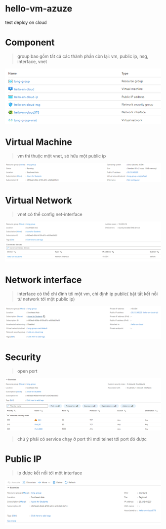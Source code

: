 # hello-vm-azuze
test deploy on cloud 

# Component

> group bao gồm tất cả các thành phần còn lại: vm, public ip, nsg, interface, vnet

![](/images-readme/thanhphan.png)

# Virtual Machine 

> vm thì thuộc một vnet, sỏ hữu một public ip 

![](/images-readme/vm.png)

# Virtual Network

> vnet có thể config net-interface

![](/images-readme/vnet.png)

# Network interface

> interface có thể chỉ đinh tới một vm, chỉ định ip public( bật tắt kết nỗi từ network tới một public ip)

![](/images-readme/interface.png)
# Security

> open port

![](/images-readme/nsg.png)

> chú ý phải có service chạy ở port thì mới telnet tới port đó được

# Public IP 

> ip được kết nối tới một interface

![](/images-readme/ip.png)




